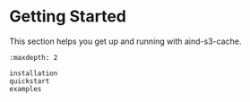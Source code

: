 # Getting Started

This section helps you get up and running with aind-s3-cache.

```{toctree}
:maxdepth: 2

installation
quickstart
examples
```